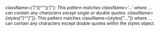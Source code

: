 className=('|")[^'"]*('|"): This pattern matches className='...' where ... can contain any characters except single or double quotes.
className=\{styles\["[^"]*"\]\}: This pattern matches className={styles["..."]} where ... can contain any characters except double quotes within the styles object.
